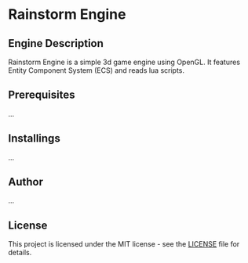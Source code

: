 # Rainstorm Engine
## Engine Description
   Rainstorm Engine is a simple 3d game engine using OpenGL. It features Entity Component System (ECS) and reads lua scripts. 
## Prerequisites
   ...
## Installings
   ...
## Author
   ...
## License
   This project is licensed under the MIT license - see the [LICENSE](LICENSE.md) file for details.
